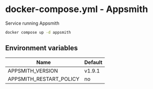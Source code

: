 # docker-compose.yml - Appsmith

Service running Appsmith

```bash
docker compose up -d appsmith
```

## Environment variables

| **Name**                | **Default** |
| ----------------------- | ----------- |
| APPSMITH_VERSION        | v1.9.1      |
| APPSMITH_RESTART_POLICY | no          |
